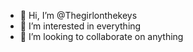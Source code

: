 - 👋 Hi, I’m @Thegirlonthekeys
- 👀 I’m interested in everything
- 💞️ I’m looking to collaborate on anything

<!---
Thegirlonthekeys/Thegirlonthekeys is a ✨ special ✨ repository because its `README.md` (this file) appears on your GitHub profile.
You can click the Preview link to take a look at your changes.
--->
